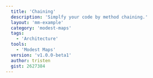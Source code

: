 ```yaml
---
  title: 'Chaining'
  description: 'Simplfy your code by method chaining.'
  layout: 'mm-example'
  category: 'modest-maps'
  tags:
    - 'Architecture'
  tools:
    - 'Modest Maps'
  version: 'v1.0.0-beta1'
  author: tristen
  gist: 2627384
---
```

